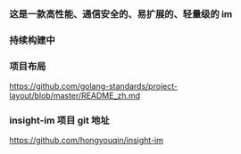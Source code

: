 ### 这是一款高性能、通信安全的、易扩展的、轻量级的 im

### 持续构建中

### 项目布局

https://github.com/golang-standards/project-layout/blob/master/README_zh.md

### insight-im 项目 git 地址

https://github.com/hongyouqin/insight-im
